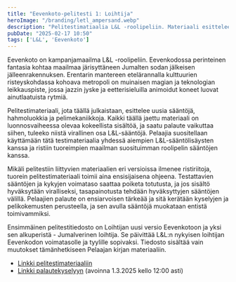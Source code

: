 ```yaml
---
title: "Eevenkoto-pelitesti 1: Loihtija"
heroImage: "/branding/letl_ampersand.webp"
description: "Pelitestimatiaalia L&L -roolipeliin. Materiaali esittelee uusia sääntöjä, hahmoluokkia ja pelimekaniikkoja Eevenkodon maailmassa."
pubDate: "2025-02-17 10:50"
tags: ['L&L', 'Eevenkoto']
---
```

Eevenkoto on kampanjamaailma L&L -roolipeliin. Eevenkodossa perinteinen fantasia kohtaa maailmaa järisyttäneen Jumalten sodan jälkeisen jälleenrakennuksen. Erentarin mantereen etelärannalla  kulttuurien risteyskohdassa kohoava metropoli on muinaisen magian ja teknologian leikkauspiste, jossa jazzin jyske ja eetterisieluilla animoidut koneet luovat ainutlaatuista rytmiä.

Pelitestimateriaali, jota täällä julkaistaan, esittelee uusia sääntöjä, hahmoluokkia ja pelimekaniikkoja. Kaikki täällä jaettu materiaali on luonnosvaiheessa olevaa kokeellista sisältöä, ja saatu palaute vaikuttaa siihen, tuleeko niistä virallinen osa L&L-sääntöjä. Pelaajia suositellaan käyttämään tätä testimateriaalia yhdessä aiempien L&L-sääntölisäysten kanssa ja ristiin tuoreimpien maailman suosituimman roolipelin sääntöjen kanssa.

Mikäli pelitestiin liittyvien materiaalien eri versioissa ilmenee ristiriitoja, tuorein pelitestimateriaali toimii aina ensisijaisena ohjeena. Testattavien sääntöjen ja kykyjen voimataso saattaa poiketa totutusta, ja jos sisältö hyväksytään viralliseksi, tasapainotusta tehdään hyväksyttyjen sääntöjen välillä. Pelaajien palaute on ensiarvoisen tärkeää ja sitä kerätään kyselyjen ja pelikokemusten perusteella, ja sen avulla sääntöjä muokataan entistä toimivammiksi.

Ensimmäinen pelitestitiedosto on Loihtijan uusi versio Eevenkotoon ja yksi sen alkuperistä - Jumalverinen loihtija. Se päivittää L&L:n nykyisen loihtijan Eevenkodon voimatasolle ja tyylille sopivaksi. Tiedosto sisältää vain muutokset tämänhetkiseen Pelaajan kirjan materiaaliin.

* [Linkki pelitestimateriaaliin](/letl/L&L-Eevenkoto-Loihtija-0.2.0.pdf)
* [Linkki palautekyselyyn](https://forms.gle/4k66PNCYsbRoxhov5) (avoinna 1.3.2025 kello 12:00 asti)

&nbsp;